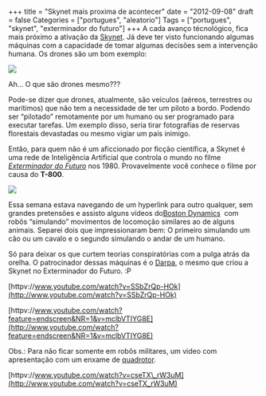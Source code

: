 +++
title = "Skynet mais proxima de acontecer"
date = "2012-09-08"
draft = false
Categories = ["portugues", "aleatorio"]
Tags = ["portugues", "skynet", "exterminador do futuro"]
+++
A cada avanço técnológico, fica mais próximo a ativação da
[Skynet](http://pt.wikipedia.org/wiki/Skynet). Já deve ter visto
funcionando algumas máquinas com a capacidade de tomar algumas decisões
sem a intervenção humana. Os drones são um bom exemplo:

![](http://upload.wikimedia.org/wikipedia/commons/thumb/f/f8/Group_photo_of_aerial_demonstrators_at_the_2005_Naval_Unmanned_Aerial_Vehicle_Air_Demo.jpg/640px-Group_photo_of_aerial_demonstrators_at_the_2005_Naval_Unmanned_Aerial_Vehicle_Air_Demo.jpg)

Ah… O que são drones mesmo???

Pode-se dizer que drones, atualmente, são veículos (aéreos, terrestres
ou marítimos) que não tem a necessidade de ter um piloto a bordo.
Podendo ser “pilotado” remotamente por um humano ou ser programado para
executar tarefas. Um exemplo disso, seria tirar fotografias de reservas
florestais devastadas ou mesmo vigiar um país inimigo.

Então, para quem não é um aficcionado por ficção científica, a Skynet é
uma rede de Inteligência Artificial que controla o mundo no filme
[*Exterminador do Futuro*](http://pt.wikipedia.org/wiki/The_Terminator)
nos 1980. Provavelmente você conhece o filme por causa do **T-800**.

![](http://images.wikia.com/terminator/images/f/f0/Wikia-Visualization-Main.png)

Essa semana estava navegando de um hyperlink para outro qualquer, sem
grandes pretensões e assisto alguns vídeos do[Boston
Dynamics](http://www.bostondynamics.com/)  com robôs “simulando”
movimentos de locomoção similares ao de alguns animais. Separei dois que
impressionaram bem: O primeiro simulando um cão ou um cavalo e o segundo
simulando o andar de um humano.

Só para deixar os que curtem teorias conspiratórias com a pulga atrás da
orelha. O patrocinador dessas máquinas é o
[Darpa](http://www.darpa.mil/), o mesmo que criou a Skynet no
Exterminador do Futuro. :P

[httpv://www.youtube.com/watch?v=SSbZrQp-HOk](http://www.youtube.com/watch?v=SSbZrQp-HOk)

[httpv://www.youtube.com/watch?feature=endscreen&NR=1&v=mclbVTIYG8E](http://www.youtube.com/watch?feature=endscreen&NR=1&v=mclbVTIYG8E)

Obs.: Para não ficar somente em robôs militares, um video com
apresentação com um enxame de
[quadrotor](http://en.wikipedia.org/wiki/Quadrotor).

[httpv://www.youtube.com/watch?v=cseTX\_rW3uM](http://www.youtube.com/watch?v=cseTX_rW3uM)
